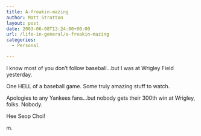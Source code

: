 ```yaml
---
title: A-freakin-mazing
author: Matt Stratton
layout: post
date: 2003-06-08T13:24:00+00:00
url: /life-in-general/a-freakin-mazing
categories:
  - Personal

---
```

I know most of you don&#8217;t follow baseball&#8230;but I was at Wrigley Field yesterday.

One HELL of a baseball game. Some truly amazing stuff to watch.

Apologies to any Yankees fans&#8230;but nobody gets their 300th win at Wrigley, folks. Nobody.

Hee Seop Choi!

m.
